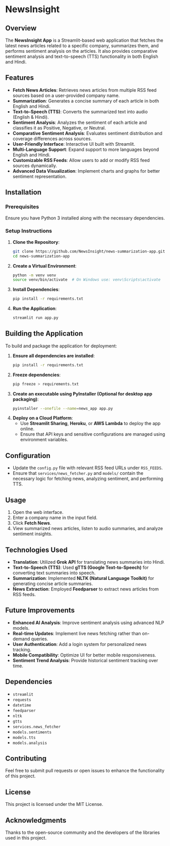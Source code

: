 # NewsInsight

## Overview
The **NewsInsight App** is a Streamlit-based web application that fetches the latest news articles related to a specific company, summarizes them, and performs sentiment analysis on the articles. It also provides comparative sentiment analysis and text-to-speech (TTS) functionality in both English and Hindi.

## Features
- **Fetch News Articles**: Retrieves news articles from multiple RSS feed sources based on a user-provided company name.
- **Summarization**: Generates a concise summary of each article in both English and Hindi.
- **Text-to-Speech (TTS)**: Converts the summarized text into audio (English & Hindi).
- **Sentiment Analysis**: Analyzes the sentiment of each article and classifies it as Positive, Negative, or Neutral.
- **Comparative Sentiment Analysis**: Evaluates sentiment distribution and coverage differences across sources.
- **User-Friendly Interface**: Interactive UI built with Streamlit.
- **Multi-Language Support**: Expand support to more languages beyond English and Hindi.
- **Customizable RSS Feeds**: Allow users to add or modify RSS feed sources dynamically.
- **Advanced Data Visualization**: Implement charts and graphs for better sentiment representation.

## Installation
### Prerequisites
Ensure you have Python 3 installed along with the necessary dependencies.

### Setup Instructions
1. **Clone the Repository**:
   ```sh
   git clone https://github.com/NewsInsight/news-summarization-app.git
   cd news-summarization-app
   ```
2. **Create a Virtual Environment**:
   ```sh
   python -m venv venv
   source venv/bin/activate  # On Windows use: venv\Scripts\activate
   ```
3. **Install Dependencies**:
   ```sh
   pip install -r requirements.txt
   ```
4. **Run the Application**:
   ```sh
   streamlit run app.py
   ```

## Building the Application
To build and package the application for deployment:
1. **Ensure all dependencies are installed**:
   ```sh
   pip install -r requirements.txt
   ```
2. **Freeze dependencies**:
   ```sh
   pip freeze > requirements.txt
   ```
3. **Create an executable using PyInstaller (Optional for desktop app packaging)**:
   ```sh
   pyinstaller --onefile --name=news_app app.py
   ```
4. **Deploy on a Cloud Platform**:
   - Use **Streamlit Sharing**, **Heroku**, or **AWS Lambda** to deploy the app online.
   - Ensure that API keys and sensitive configurations are managed using environment variables.

## Configuration
- Update the `config.py` file with relevant RSS feed URLs under `RSS_FEEDS`.
- Ensure that `services/news_fetcher.py` and `models/` contain the necessary logic for fetching news, analyzing sentiment, and performing TTS.

## Usage
1. Open the web interface.
2. Enter a company name in the input field.
3. Click **Fetch News**.
4. View summarized news articles, listen to audio summaries, and analyze sentiment insights.

## Technologies Used
- **Translation**: Utilized **Grok API** for translating news summaries into Hindi.
- **Text-to-Speech (TTS)**: Used **gTTS (Google Text-to-Speech)** for converting text summaries into speech.
- **Summarization**: Implemented **NLTK (Natural Language Toolkit)** for generating concise article summaries.
- **News Extraction**: Employed **Feedparser** to extract news articles from RSS feeds.

## Future Improvements
- **Enhanced AI Analysis**: Improve sentiment analysis using advanced NLP models.
- **Real-time Updates**: Implement live news fetching rather than on-demand queries.
- **User Authentication**: Add a login system for personalized news tracking.
- **Mobile Compatibility**: Optimize UI for better mobile responsiveness.
- **Sentiment Trend Analysis**: Provide historical sentiment tracking over time.

## Dependencies
- `streamlit`
- `requests`
- `datetime`
- `feedparser`
- `nltk`
- `gtts`
- `services.news_fetcher`
- `models.sentiments`
- `models.tts`
- `models.analysis`

## Contributing
Feel free to submit pull requests or open issues to enhance the functionality of this project.

## License
This project is licensed under the MIT License.

## Acknowledgments
Thanks to the open-source community and the developers of the libraries used in this project.

